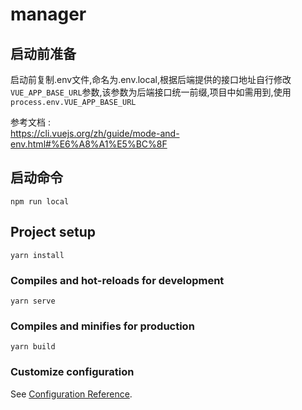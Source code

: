 # manager

## 启动前准备

启动前复制.env文件,命名为.env.local,根据后端提供的接口地址自行修改`VUE_APP_BASE_URL`参数,该参数为后端接口统一前缀,项目中如需用到,使用`process.env.VUE_APP_BASE_URL`

参考文档 :  
https://cli.vuejs.org/zh/guide/mode-and-env.html#%E6%A8%A1%E5%BC%8F

## 启动命令
```
npm run local
```

## Project setup
```
yarn install
```

### Compiles and hot-reloads for development
```
yarn serve
```

### Compiles and minifies for production
```
yarn build
```

### Customize configuration
See [Configuration Reference](https://cli.vuejs.org/config/).
 
